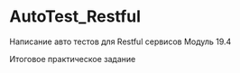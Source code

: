 # AutoTest_Restful
Написание авто тестов для Restful сервисов
Модуль 19.4

Итоговое практическое задание

